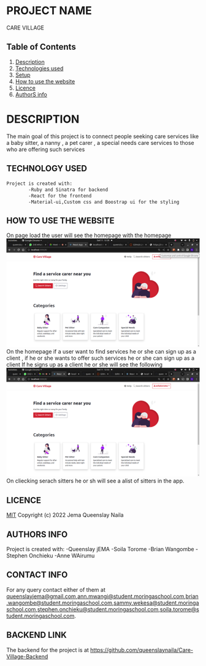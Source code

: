 #  PROJECT NAME

CARE VILLAGE

## Table of Contents

1. [Description](#description)
2. [Technologies used](#technology-used)
3. [Setup](#setup)
4. [How to use the website](#how-to-use-the-website)
5. [Licence](#licence)
6. [AuthorS info](#authorS-info)

# DESCRIPTION

 The main goal of this project is to connect people seeking care services like a baby sitter, a nanny , a pet carer , a special needs care services to those who are offering such services


## TECHNOLOGY USED
    Project is created with:
            -Ruby and Sinatra for backend
            -React for the frontend
            -Material-ui,Custom css and Boostrap ui for the styling

## HOW TO USE THE WEBSITE

On page load the user will see the homepage with the homepage
<img src="./src/assets/homepage.png">
On the homepage if a user want to find services he or she can sign up as a client , if he or she wants to offer such services he or she can sign up as a client
If he signs up as a client he or she will see the following
<img src="./src/assets/client.png">
On cliecking serach sitters he or sh will see a alist of sitters in the app.
## LICENCE

[MIT](LICENCE)
Copyright (c) 2022 Jema Queenslay Naila

## AUTHORS INFO
 Project is created with:
            -Queenslay jEMA
            -Soila Torome
            -Brian Wangombe
            -Stephen Onchieku
            -Anne WAirumu

## CONTACT INFO
For any query contact either of them at queenslayjema@gmail.com,ann.mwangi@student.moringaschool.com,brian.wangombe@student.moringaschool.com,sammy.wekesa@student.moringaschool.com,stephen.onchieku@student.moringaschool.com,soila.torome@student.moringaschool.com.

## BACKEND LINK
The backend for the project is at https://github.com/queenslaynaila/Care-Village-Backend


